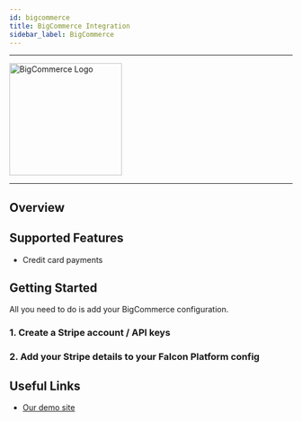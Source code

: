 ```yaml
---
id: bigcommerce
title: BigCommerce Integration
sidebar_label: BigCommerce
---
```


---

<a href="https://www.bigcommerce.com/" rel="noreferrer noopener" target="_blank" aria-label="visit the BigCommerce site">
  <img src="/img/docs/platform/bigcommerce-logo.svg" alt="BigCommerce Logo" width="200"/>
</a>

---

## Overview

## Supported Features

- Credit card payments


## Getting Started

All you need to do is add your BigCommerce configuration.

### 1. Create a Stripe account / API keys


### 2. Add your Stripe details to your Falcon Platform config


## Useful Links

- [Our demo site](https://demo.deity.io/)
